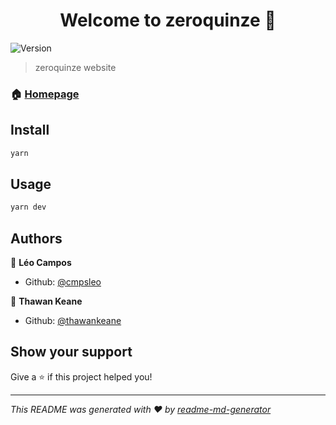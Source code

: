 <h1 align="center">Welcome to zeroquinze 👋</h1>
<p>
  <img alt="Version" src="https://img.shields.io/badge/version-0.1.0-blue.svg?cacheSeconds=2592000" />
</p>

> zeroquinze website

### 🏠 [Homepage](https://zeroquinze.com)

## Install

```sh
yarn
```

## Usage

```sh
yarn dev
```

## Authors

👤 **Léo Campos**

- Github: [@cmpsleo](https://github.com/cmpsleo)

👤 **Thawan Keane**

- Github: [@thawankeane](https://github.com/thawankeane)

## Show your support

Give a ⭐️ if this project helped you!

---

_This README was generated with ❤️ by [readme-md-generator](https://github.com/kefranabg/readme-md-generator)_
